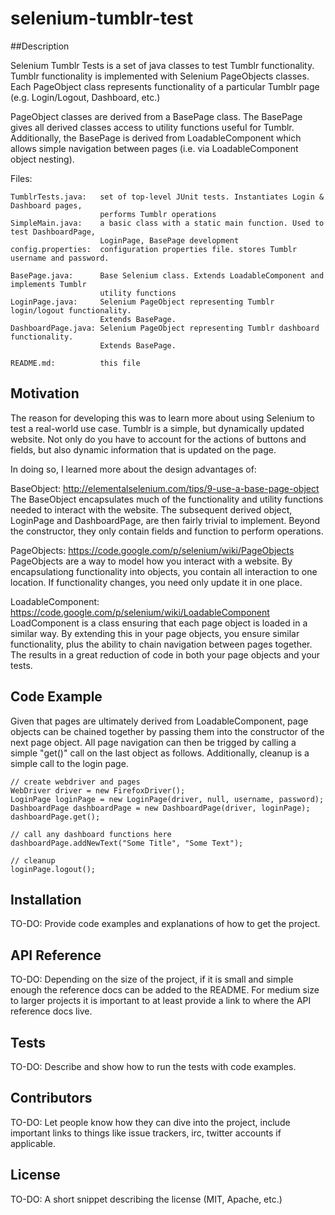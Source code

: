 # selenium-tumblr-test 

##Description

Selenium Tumblr Tests is a set of java classes to test Tumblr functionality. Tumblr functionality is implemented with Selenium PageObjects classes. Each PageObject class represents functionality of a particular Tumblr page (e.g. Login/Logout, Dashboard, etc.) 

PageObject classes are derived from a BasePage class. The BasePage gives all derived classes access to utility functions useful for Tumblr. Additionally, the BasePage is derived from LoadableComponent which allows simple navigation between pages (i.e. via LoadableComponent object nesting).

Files:
```
TumblrTests.java:   set of top-level JUnit tests. Instantiates Login & Dashboard pages, 
                    performs Tumblr operations
SimpleMain.java:    a basic class with a static main function. Used to test DashboardPage, 
                    LoginPage, BasePage development
config.properties:  configuration properties file. stores Tumblr username and password.

BasePage.java:      Base Selenium class. Extends LoadableComponent and implements Tumblr 
                    utility functions
LoginPage.java:     Selenium PageObject representing Tumblr login/logout functionality. 
                    Extends BasePage.
DashboardPage.java: Selenium PageObject representing Tumblr dashboard functionality. 
                    Extends BasePage.

README.md:          this file
```

## Motivation

The reason for developing this was to learn more about using Selenium to test a real-world use case. Tumblr is a simple, but dynamically updated website. Not only do you have to account for the actions of buttons and fields, but also dynamic information that is updated on the page.

In doing so, I learned more about the design advantages of:

BaseObject: http://elementalselenium.com/tips/9-use-a-base-page-object<br/>
The BaseObject encapsulates much of the functionality and utility functions needed to interact with the website. The subsequent derived object, LoginPage and DashboardPage, are then fairly trivial to implement. Beyond the constructor, they only contain fields and function to perform operations.

PageObjects: https://code.google.com/p/selenium/wiki/PageObjects<br/>
PageObjects are a way to model how you interact with a website. By encapsulationg functionality into objects, you contain all interaction to one location. If functionality changes, you need only update it in one place.

LoadableComponent: https://code.google.com/p/selenium/wiki/LoadableComponent<br/>
LoadComponent is a class ensuring that each page object is loaded in a similar way. By extending this in your page objects, you ensure similar functionality, plus the ability to chain navigation between pages together. The results in a great reduction of code in both your page objects and your tests.

## Code Example

Given that pages are ultimately derived from LoadableComponent, page objects can be chained together by passing them into the constructor of the next page object. All page navigation can then be trigged by calling a simple "get()" call on the last object as follows. Additionally, cleanup is a simple call to the login page.
```
// create webdriver and pages		
WebDriver driver = new FirefoxDriver();		
LoginPage loginPage = new LoginPage(driver, null, username, password);
DashboardPage dashboardPage = new DashboardPage(driver, loginPage);
dashboardPage.get();

// call any dashboard functions here
dashboardPage.addNewText("Some Title", "Some Text");

// cleanup
loginPage.logout();
```



## Installation

TO-DO:
Provide code examples and explanations of how to get the project.

## API Reference

TO-DO:
Depending on the size of the project, if it is small and simple enough the reference docs can be added to the README. For medium size to larger projects it is important to at least provide a link to where the API reference docs live.

## Tests

TO-DO:
Describe and show how to run the tests with code examples.

## Contributors

TO-DO:
Let people know how they can dive into the project, include important links to things like issue trackers, irc, twitter accounts if applicable.

## License

TO-DO:
A short snippet describing the license (MIT, Apache, etc.)
